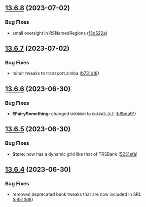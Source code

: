 ## [13.6.8](https://github.com/Torwent/WaspLib/compare/v13.6.7...v13.6.8) (2023-07-02)


### Bug Fixes

* small oversight in RSNamedRegions ([f3d522a](https://github.com/Torwent/WaspLib/commit/f3d522addf9788a54bc643e1787ce0aba3d76b46))



## [13.6.7](https://github.com/Torwent/WaspLib/compare/v13.6.6...v13.6.7) (2023-07-02)


### Bug Fixes

* minor tweaks to transport.simba ([b731b18](https://github.com/Torwent/WaspLib/commit/b731b18d4c65271ea146018066b55355257cadfb))



## [13.6.6](https://github.com/Torwent/WaspLib/compare/v13.6.5...v13.6.6) (2023-06-30)


### Bug Fixes

* **EFairySomething:** changed `UNKNOWN` to `UNAVAILBLE` ([b6bda91](https://github.com/Torwent/WaspLib/commit/b6bda91f298abdf16467cb5cf775dcd693a8df1d))



## [13.6.5](https://github.com/Torwent/WaspLib/compare/v13.6.4...v13.6.5) (2023-06-30)


### Bug Fixes

* **Store:** now has a dynamic grid like that of TRSBank ([5231efa](https://github.com/Torwent/WaspLib/commit/5231efa98487fa9061fc44778f5e23fab5ab3bdd))



## [13.6.4](https://github.com/Torwent/WaspLib/compare/v13.6.3...v13.6.4) (2023-06-30)


### Bug Fixes

* removed deprecated bank tweaks that are now included in SRL ([c6513d8](https://github.com/Torwent/WaspLib/commit/c6513d8b8ddc7146c2d954a4be763ece658dc171))



